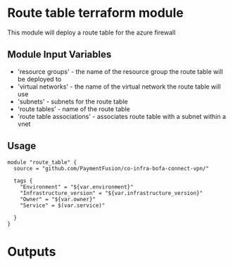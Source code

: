 Route table terraform module
===========

This module will deploy a route table for the azure firewall


Module Input Variables
----------------------

- 'resource groups' - the name of the resource group the route table will be deployed to
- 'virtual networks' - the name of the virtual network the route table will use
- 'subnets' - subnets for the route table
- 'route tables' - name of the route table
- 'route table associations' - associates route table with a subnet within a vnet



Usage
-----

```hcl
module "route_table" {
  source = "github.com/PaymentFusion/co-infra-bofa-connect-vpn/"

  tags {
    "Environment" = "${var.environment}"
    "Infrastructure_version" = "${var.infrastructure_version}"
    "Owner" = "${var.owner}"
    "Service" = $(var.service)"

  }
}

```
Outputs
====

